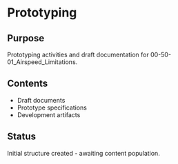 # Prototyping

## Purpose
Prototyping activities and draft documentation for 00-50-01_Airspeed_Limitations.

## Contents
- Draft documents
- Prototype specifications
- Development artifacts

## Status
Initial structure created - awaiting content population.
